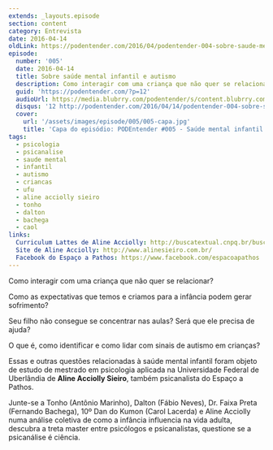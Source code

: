 ```yaml
---
extends: _layouts.episode
section: content
category: Entrevista
date: 2016-04-14
oldLink: https://podentender.com/2016/04/podentender-004-sobre-saude-mental-infantil-e-autismo.html
episode:
  number: '005'
  date: 2016-04-14
  title: Sobre saúde mental infantil e autismo
  description: Como interagir com uma criança que não quer se relacionar? Como as expectativas que temos e criamos para a infância podem gerar sofrimento? Seu filho não consegue se concentrar nas aulas? Será que ele precisa de ajuda? O que é, como identificar e como lidar com sinais de autismo em crianças? 
  guid: 'https://podentender.com/?p=12'
  audioUrl: https://media.blubrry.com/podentender/s/content.blubrry.com/podentender/PODEntender_005_sobre_saude_mental_e_autismo.mp3
  disqus: '12 http://podentender.com/2016/04/14/podentender-004-sobre-saude-mental-infantil-e-autismo/'
  cover:
    url: '/assets/images/episode/005/005-capa.jpg'
    title: 'Capa do episódio: PODEntender #005 - Saúde mental infantil e autismo'
tags:
  - psicologia
  - psicanalise
  - saude mental
  - infantil
  - autismo
  - criancas
  - ufu
  - aline acciolly sieiro
  - tonho
  - dalton
  - bachega
  - caol
links:
  Curriculum Lattes de Aline Acciolly: http://buscatextual.cnpq.br/buscatextual/visualizacv.do?id=K4281405U8
  Site de Aline Acciolly: http://www.alinesieiro.com.br/
  Facebook do Espaço a Pathos: https://www.facebook.com/espacoapathos
---
```


Como interagir com uma criança que não quer se relacionar?

Como as expectativas que temos e criamos para a infância podem gerar sofrimento?

Seu filho não consegue se concentrar nas aulas? Será que ele precisa de ajuda?

O que é, como identificar e como lidar com sinais de autismo em crianças?

Essas e outras questões relacionadas à saúde mental infantil foram objeto de estudo de mestrado
em psicologia aplicada na Universidade Federal de Uberlândia de **Aline Acciolly Sieiro**,
também psicanalista do Espaço a Pathos.

Junte-se a Tonho (Antônio Marinho), Dalton (Fábio Neves), Dr. Faixa Preta (Fernando Bachega),
10º Dan do Kumon (Carol Lacerda) e Aline Acciolly numa análise coletiva de como a infância
influencia na vida adulta, descubra a treta master entre psicólogos e psicanalistas,
questione se a psicanálise é ciência.
